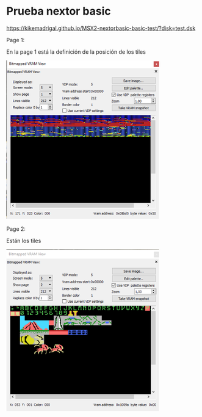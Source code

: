 # Prueba nextor basic


https://kikemadrigal.github.io/MSX2-nextorbasic-basic-test/?disk=test.dsk

Page 1:

En la page 1 está la definición de la posición de los tiles

<img src=docs/page1.PNG width=400px />

Page 2:

Están los tiles

<img src=docs/page2.PNG width=400px />